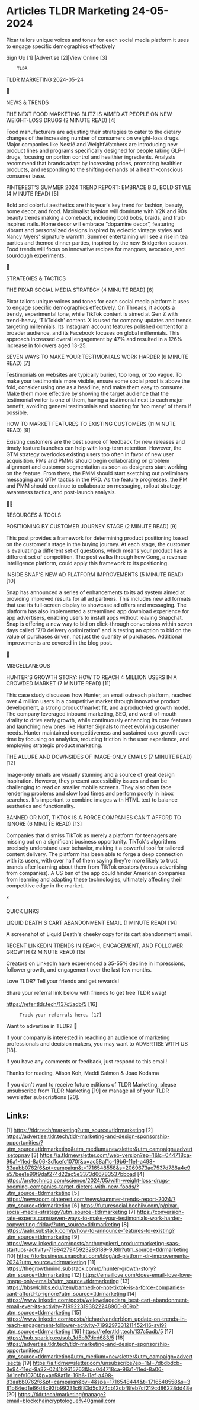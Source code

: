 # Articles TLDR Marketing 24-05-2024

Pixar tailors unique voices and tones for each social media platform
it uses to engage specific demographics effectively  

 Sign Up [1] |Advertise [2]|View Online [3] 

		TLDR 

TLDR MARKETING 2024-05-24

📱 

NEWS & TRENDS

 THE NEXT FOOD MARKETING BLITZ IS AIMED AT PEOPLE ON NEW WEIGHT-LOSS
DRUGS (2 MINUTE READ) [4] 

 Food manufacturers are adjusting their strategies to cater to the
dietary changes of the increasing number of consumers on weight-loss
drugs. Major companies like Nestlé and WeightWatchers are introducing
new product lines and programs specifically designed for people taking
GLP-1 drugs, focusing on portion control and healthier ingredients.
Analysts recommend that brands adapt by increasing prices, promoting
healthier products, and responding to the shifting demands of a
health-conscious consumer base. 

 PINTEREST'S SUMMER 2024 TREND REPORT: EMBRACE BIG, BOLD STYLE (4
MINUTE READ) [5] 

 Bold and colorful aesthetics are this year's key trend for fashion,
beauty, home decor, and food. Maximalist fashion will dominate with
Y2K and 90s beauty trends making a comeback, including bold bobs,
braids, and fruit-inspired nails. Home decor will embrace “dopamine
decor”, featuring vibrant and personalized designs inspired by
eclectic vintage styles and Nancy Myers' signature warmth. Summer
entertaining will see a rise in tea parties and themed dinner parties,
inspired by the new Bridgerton season. Food trends will focus on
innovative recipes for mangoes, avocados, and sourdough experiments. 

🚀 

STRATEGIES & TACTICS

 THE PIXAR SOCIAL MEDIA STRATEGY (4 MINUTE READ) [6] 

 Pixar tailors unique voices and tones for each social media platform
it uses to engage specific demographics effectively. On Threads, it
adopts a trendy, experimental tone, while TikTok content is aimed at
Gen Z with trend-heavy, ‘TikTokish' content. X is used for company
updates and trends targeting millennials. Its Instagram account
features polished content for a broader audience, and its Facebook
focuses on global millennials. This approach increased overall
engagement by 47% and resulted in a 126% increase in followers aged
13-25. 

 SEVEN WAYS TO MAKE YOUR TESTIMONIALS WORK HARDER (6 MINUTE READ) [7] 

 Testimonials on websites are typically buried, too long, or too
vague. To make your testimonials more visible, ensure some social
proof is above the fold, consider using one as a headline, and make
them easy to consume. Make them more effective by showing the target
audience that the testimonial writer is one of them, having a
testimonial next to each major benefit, avoiding general testimonials
and shooting for ‘too many' of them if possible. 

 HOW TO MARKET FEATURES TO EXISTING CUSTOMERS (11 MINUTE READ) [8] 

 Existing customers are the best source of feedback for new releases
and timely feature launches can help with long-term retention.
However, the GTM strategy overlooks existing users too often in favor
of new user acquisition. PMs and PMMs should begin collaborating on
problem alignment and customer segmentation as soon as designers start
working on the feature. From there, the PMM should start sketching out
preliminary messaging and GTM tactics in the PRD. As the feature
progresses, the PM and PMM should continue to collaborate on
messaging, rollout strategy, awareness tactics, and post-launch
analysis. 

🧑‍💻 

RESOURCES & TOOLS

 POSITIONING BY CUSTOMER JOURNEY STAGE (2 MINUTE READ) [9] 

 This post provides a framework for determining product positioning
based on the customer's stage in the buying journey. At each stage,
the customer is evaluating a different set of questions, which means
your product has a different set of competition. The post walks
through how Gong, a revenue intelligence platform, could apply this
framework to its positioning. 

 INSIDE SNAP'S NEW AD PLATFORM IMPROVEMENTS (5 MINUTE READ) [10] 

 Snap has announced a series of enhancements to its ad system aimed at
providing improved results for all ad partners. This includes new ad
formats that use its full-screen display to showcase ad offers and
messaging. The platform has also implemented a streamlined app
download experience for app advertisers, enabling users to install
apps without leaving Snapchat. Snap is offering a new way to bid on
click-through conversions within seven days called “7/0 delivery
optimization” and is testing an option to bid on the value of
purchases driven, not just the quantity of purchases. Additional
improvements are covered in the blog post. 

🎁 

MISCELLANEOUS

 HUNTER'S GROWTH STORY: HOW TO REACH 4 MILLION USERS IN A CROWDED
MARKET (7 MINUTE READ) [11] 

 This case study discusses how Hunter, an email outreach platform,
reached over 4 million users in a competitive market through
innovative product development, a strong product/market fit, and a
product-led growth model. The company leveraged inbound marketing,
SEO, and word-of-mouth virality to drive early growth, while
continuously enhancing its core features and launching new ones like
Hunter Signals to meet evolving customer needs. Hunter maintained
competitiveness and sustained user growth over time by focusing on
analytics, reducing friction in the user experience, and employing
strategic product marketing. 

 THE ALLURE AND DOWNSIDES OF IMAGE-ONLY EMAILS (7 MINUTE READ) [12] 

 Image-only emails are visually stunning and a source of great design
inspiration. However, they present accessibility issues and can be
challenging to read on smaller mobile screens. They also often face
rendering problems and slow load times and perform poorly in inbox
searches. It's important to combine images with HTML text to balance
aesthetics and functionality. 

 BANNED OR NOT, TIKTOK IS A FORCE COMPANIES CAN'T AFFORD TO IGNORE (6
MINUTE READ) [13] 

 Companies that dismiss TikTok as merely a platform for teenagers are
missing out on a significant business opportunity. TikTok's algorithms
precisely understand user behavior, making it a powerful tool for
tailored content delivery. The platform has been able to forge a deep
connection with its users, with over half of them saying they're more
likely to trust brands after learning about them from TikTok creators
(versus advertising from companies). A US ban of the app could hinder
American companies from learning and adapting these technologies,
ultimately affecting their competitive edge in the market. 

⚡ 

QUICK LINKS

 LIQUID DEATH'S CART ABANDONMENT EMAIL (1 MINUTE READ) [14] 

 A screenshot of Liquid Death's cheeky copy for its cart abandonment
email. 

 RECENT LINKEDIN TRENDS IN REACH, ENGAGEMENT, AND FOLLOWER GROWTH (2
MINUTE READ) [15] 

 Creators on LinkedIn have experienced a 35-55% decline in
impressions, follower growth, and engagement over the last few months.


Love TLDR? Tell your friends and get rewards!

 Share your referral link below with friends to get free TLDR swag! 

 https://refer.tldr.tech/137c5adb/5 [16] 

		 Track your referrals here. [17] 

Want to advertise in TLDR? 📰

 If your company is interested in reaching an audience of marketing
professionals and decision makers, you may want to ADVERTISE WITH US
[18]. 

 If you have any comments or feedback, just respond to this email! 

Thanks for reading, 
Alison Koh, Maddi Salmon & Joao Kodama 

If you don't want to receive future editions of TLDR Marketing, please
unsubscribe from TLDR Marketing [19] or manage all of your TLDR
newsletter subscriptions [20]. 

 

Links:
------
[1] https://tldr.tech/marketing?utm_source=tldrmarketing
[2] https://advertise.tldr.tech/tldr-marketing-and-design-sponsorship-opportunities/?utm_source=tldrmarketing&utm_medium=newsletter&utm_campaign=advertisetopnav
[3] https://a.tldrnewsletter.com/web-version?ep=1&lc=044718ca-96a1-11ed-8a06-3d1cefc1070f&p=ac58af1c-19b6-11ef-a498-83aabb0762f6&pt=campaign&t=1716548558&s=2069673ae7537d788a4e9e57bee1e99f9daf274d22ac5e3373d66783537bbbad
[4] https://arstechnica.com/science/2024/05/with-weight-loss-drugs-booming-companies-target-dieters-with-new-foods/?utm_source=tldrmarketing
[5] https://newsroom.pinterest.com/news/summer-trends-report-2024/?utm_source=tldrmarketing
[6] https://futuresocial.beehiiv.com/p/pixar-social-media-strategy?utm_source=tldrmarketing
[7] https://conversion-rate-experts.com/seven-ways-to-make-your-testimonials-work-harder-copywriting-friday/?utm_source=tldrmarketing
[8] https://aatir.substack.com/p/how-to-announce-features-to-existing?utm_source=tldrmarketing
[9] https://www.linkedin.com/posts/anthonypierri_productmarketing-saas-startups-activity-7199427945923293189-9J8h?utm_source=tldrmarketing
[10] https://forbusiness.snapchat.com/blog/ad-platform-dr-improvements-2024?utm_source=tldrmarketing
[11] https://thegrowthmind.substack.com/p/hunter-growth-story?utm_source=tldrmarketing
[12] https://emaillove.com/does-email-love-love-image-only-emails?utm_source=tldrmarketing
[13] https://hbswk.hbs.edu/item/banned-or-not-tiktok-is-a-force-companies-cant-afford-to-ignore?utm_source=tldrmarketing
[14] https://www.linkedin.com/posts/welewelagedara_best-cart-abandonment-email-ever-its-activity-7199223193822248960-809o?utm_source=tldrmarketing
[15] https://www.linkedin.com/posts/richardvanderblom_update-on-trends-in-reach-engagement-follower-activity-7199297331211452416-svI9?utm_source=tldrmarketing
[16] https://refer.tldr.tech/137c5adb/5
[17] https://hub.sparklp.co/sub_1d5b97dcd683/5
[18] https://advertise.tldr.tech/tldr-marketing-and-design-sponsorship-opportunities/?utm_source=tldrmarketing&utm_medium=newsletter&utm_campaign=advertisecta
[19] https://a.tldrnewsletter.com/unsubscribe?ep=1&l=7dbdbdcb-3e94-11ed-9a32-0241b9615763&lc=044718ca-96a1-11ed-8a06-3d1cefc1070f&p=ac58af1c-19b6-11ef-a498-83aabb0762f6&pt=campaign&pv=4&spa=1716548444&t=1716548558&s=381b64ed1e66d8c93fb99231c6f83d5c374cb12cbf8feb7cf219cd86228dd48e
[20] https://tldr.tech/marketing/manage?email=blockchaincryptologue%40gmail.com